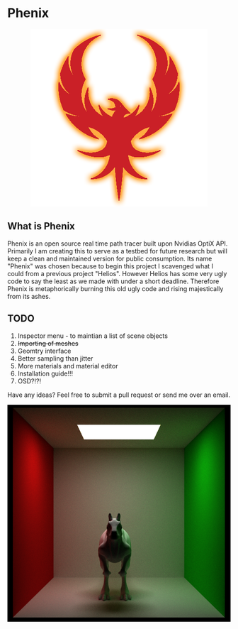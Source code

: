 # Phenix

<p align="center">
  <img src="https://github.com/DeclanRussell/Phenix/blob/master/images/phenix_red.png" alt="PhenixLogo"/>
</p>

## What is Phenix

Phenix is an open source real time path tracer built upon Nvidias OptiX API.
Primarily I am creating this to serve as a testbed for future research but will keep a clean
and maintained version for public consumption. Its name "Phenix" was chosen because to begin
this project I scavenged what I could from a previous project "Helios". However Helios has
some very ugly code to say the least as we made with under a short deadline. Therefore Phenix
is metaphorically burning this old ugly code and rising majestically from its ashes.

## TODO
1. Inspector menu - to maintian a list of scene objects
2. ~~Importing of meshes~~
3. Geomtry interface
4. Better sampling than jitter
5. More materials and material editor
6. Installation guide!!!
7. OSD?!?!

Have any ideas? Feel free to submit a pull request or send me over an email.

<p align="center">
  <img src="https://github.com/DeclanRussell/Phenix/blob/master/images/testRender.png" alt="testRender"/>
</p>
